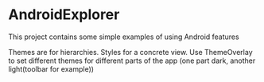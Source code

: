 # AndroidExplorer
This project contains some simple examples of using Android features

Themes are for hierarchies. Styles for a concrete view. Use ThemeOverlay to set different themes for different parts of the app (one part dark, another light(toolbar for example))